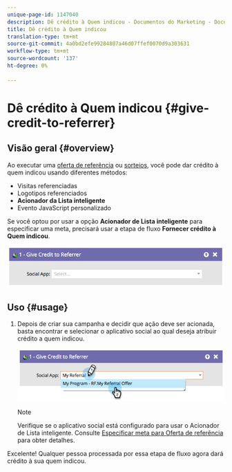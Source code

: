 ```yaml
---
unique-page-id: 1147040
description: Dê crédito à Quem indicou - Documentos do Marketing - Documentação do produto
title: Dê crédito à Quem indicou
translation-type: tm+mt
source-git-commit: 4a0bd2efe99284807a46d07ffef0070d9a303631
workflow-type: tm+mt
source-wordcount: '137'
ht-degree: 0%

---
```



# Dê crédito à Quem indicou {#give-credit-to-referrer}

## Visão geral {#overview}

Ao executar uma [oferta de referência](/help/marketo/product-docs/demand-generation/social/referral-offers/create-a-referral-offer.md) ou [sorteios](/help/marketo/product-docs/demand-generation/social/sweepstakes/create-sweepstakes.md), você pode dar crédito à quem indicou usando diferentes métodos:

* Visitas referenciadas
* Logotipos referenciados
* **Acionador da Lista inteligente**
* Evento JavaScript personalizado

Se você optou por usar a opção **Acionador de Lista inteligente** para especificar uma meta, precisará usar a etapa de fluxo **Fornecer crédito à Quem indicou**.

![](assets/image2014-9-22-15-3a59-3a18.png)

## Uso {#usage}

1. Depois de criar sua campanha e decidir que ação deve ser acionada, basta encontrar e selecionar o aplicativo social ao qual deseja atribuir crédito a quem indicou.

   ![](assets/image2014-9-22-15-3a59-3a39.png)

   >[!NOTE]
   >
   >Verifique se o aplicativo social está configurado para usar o Acionador de Lista inteligente. Consulte [Especificar meta para Oferta de referência](/help/marketo/product-docs/demand-generation/social/referral-offers/specify-goal-for-referral-offer.md) para obter detalhes.

Excelente! Qualquer pessoa processada por essa etapa de fluxo agora dará crédito à sua quem indicou.
